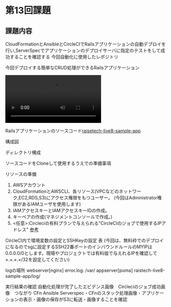 # 第13回課題
## 課題内容
CloudFormationとAnsibleとCircleCIでRailsアプリケーションの自動デプロイを行い,ServerSpecでアプリケーションのデプロイサーバに指定のテストをして成功することを確認する
今回自動化に使用したレポジトリ[]()

今回デプロイする簡単なCRUD処理ができるRailsアプリケーション

![アプリケーションの操作映像はこちら](https://lecture13-evdence-app.s3.ap-northeast-1.amazonaws.com/Screen+recording+2024-12-22+21.25.34.webm)

Railsアプリケーションのソースコード[raisetech-live8-sample-app](https://github.com/yuta-ushijima/raisetech-live8-sample-app)

構成図

ディレクトリ構成

ソースコードをCloneして使用するうえでの準備事項

リソースの準備
1. AWSアカウント
2. CloudFormationとAWSCLI、各リソース(VPCなどのネットワーク,EC2,RDS,S3)にアクセス権限をもつユーザー。
   (今回はAdministrator権限があるIAMユーザを使用します)
3. IAMアクセスキーとIAMアクセスキーIDの作成。
[]()
4. キーペアの作成(マネジメントコンソールで作成。)
5. <任意>:Circleciの有料プランで与えられる"CircleCIのジョブで使用するIPアドレス"
[参考](https://circleci.com/docs/ja/ip-ranges/)

CircleCI内で環境変数の設定とSSHKeyの設定
表
(今回は、無料枠でのデプロイになるのでsgに設定するSSH22番ポートのインバウンドルールのMYIPは0.0.0.0/0とします。現場やプロジェクトでは有料版で与えれるIPを確認して×.×.×.×/32を設定してください)

logの場所
webserver[nginx] error.log: /var/
appserver[puma] raistech-live8-sample-app/log/

実行結果の確認
自動化処理が完了したエビデンス画像　Circleciのジョブ成功画像　つながり
CFn Ansible Serverspec・CFnのスタック処理画像・アプリケーションの表示・画像の保存がS3に転送・画像することを確認

